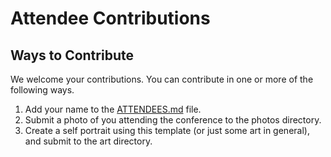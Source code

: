 # Attendee Contributions

## Ways to Contribute

We welcome your contributions. You can contribute in one or more of the following ways.

1. Add your name to the [ATTENDEES.md](./ATTENDEES.md) file.
2. Submit a photo of you attending the conference to the photos directory.
3. Create a self portrait using this template (or just some art in general), and submit to the art directory.
